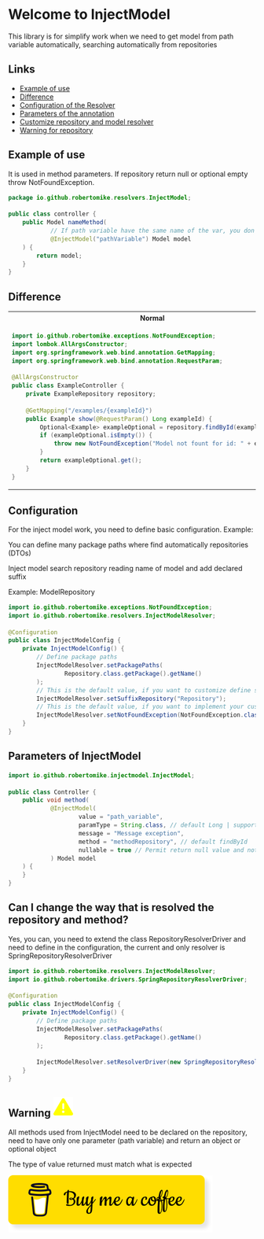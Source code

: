 # Welcome to InjectModel

This library is for simplify work when we need to get model from path variable automatically, searching automatically
from repositories

## Links
- [Example of use](#example)
- [Difference](#Difference)
- [Configuration of the Resolver](#Configuration)
- [Parameters of the annotation](#Parameters)
- [Customize repository and model resolver](#Customize)
- [Warning for repository](#Warning)

##  <a id="example"></a>Example of use

It is used in method parameters.
If repository return null or optional empty throw NotFoundException.

```java
package io.github.robertomike.resolvers.InjectModel;

public class controller {
    public Model nameMethod(
            // If path variable have the same name of the var, you don't need to declare the string inside the annotation
            @InjectModel("pathVariable") Model model
    ) {
        return model;
    }
}
```

##  <a id="Difference"></a>Difference

<table>
<tr>
    <th>Normal</th>
    <th>Inject Model</th>
</tr>
<tr>
<td>

```java
import io.github.robertomike.exceptions.NotFoundException;
import lombok.AllArgsConstructor;
import org.springframework.web.bind.annotation.GetMapping;
import org.springframework.web.bind.annotation.RequestParam;

@AllArgsConstructor
public class ExampleController {
    private ExampleRepository repository;

    @GetMapping("/examples/{exampleId}")
    public Example show(@RequestParam() Long exampleId) {
        Optional<Example> exampleOptional = repository.findById(exampleId);
        if (exampleOptional.isEmpty()) {
            throw new NotFoundException("Model not fount for id: " + exampleId);
        }
        return exampleOptional.get();
    }
}
```
</td>
<td>

```java
import io.github.robertomike.resolvers.annotations.InjectModel;
import org.springframework.web.bind.annotation.GetMapping;

public class ExampleController {
    // If path var is equals to name var you don't need to declare nothing
    @GetMapping("/examples/{example}")
    public Example show(@InjectModel Example example) {
        return example;
    }
}
```
</td>
</tr>
</table>


##  <a id="Configuration"></a>Configuration

For the inject model work, you need to define basic configuration.
Example:

You can define many package paths where find automatically repositories (DTOs)

Inject model search repository reading name of model and add declared suffix

Example: ModelRepository

```java
import io.github.robertomike.exceptions.NotFoundException;
import io.github.robertomike.resolvers.InjectModelResolver;

@Configuration
public class InjectModelConfig {
    private InjectModelConfig() {
        // Define package paths
        InjectModelResolver.setPackagePaths(
                Repository.class.getPackage().getName()
        );
        // This is the default value, if you want to customize define suffix name of repository
        InjectModelResolver.setSuffixRepository("Repository");
        // This is the default value, if you want to implement your custom not exception you need to extend from NotFoundContract
        InjectModelResolver.setNotFoundException(NotFoundException.class);
    }
}
```

## <a id="Parameters"></a>Parameters of InjectModel

```java
import io.github.robertomike.injectmodel.InjectModel;

public class Controller {
    public void method(
            @InjectModel(
                    value = "path_variable",
                    paramType = String.class, // default Long | supported Long, Integer, String, UUID
                    message = "Message exception",
                    method = "methodRepository", // default findById
                    nullable = true // Permit return null value and not throw exception 
            ) Model model
    ) {
    }
}
```

## <a id="Customize"></a>Can I change the way that is resolved the repository and method?
Yes, you can, you need to extend the class RepositoryResolverDriver and need to define 
in the configuration, the current and only resolver is SpringRepositoryResolverDriver

```java
import io.github.robertomike.resolvers.InjectModelResolver;
import io.github.robertomike.drivers.SpringRepositoryResolverDriver;

@Configuration
public class InjectModelConfig {
    private InjectModelConfig() {
        // Define package paths
        InjectModelResolver.setPackagePaths(
                Repository.class.getPackage().getName()
        );

        InjectModelResolver.setResolverDriver(new SpringRepositoryResolverDriver());
    }
}
```

## <a id="Warning"></a>Warning ![Warning](./warning.svg)

All methods used from InjectModel need to be declared on the repository,
need to have only one parameter (path variable) and 
return an object or optional object

The type of value returned must match what is expected


[![coffee](./buy-me-coffee.png)](https://www.buymeacoffee.com/robertomike)